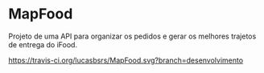 # MapFood
Projeto de uma API para organizar os pedidos e gerar os melhores trajetos de entrega do iFood.

https://travis-ci.org/lucasbsrs/MapFood.svg?branch=desenvolvimento

